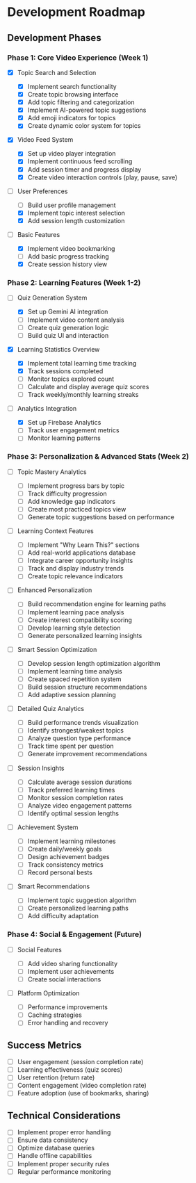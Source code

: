 # Development Roadmap

## Development Phases

### Phase 1: Core Video Experience (Week 1)

- [x] Topic Search and Selection

  - [x] Implement search functionality
  - [x] Create topic browsing interface
  - [x] Add topic filtering and categorization
  - [x] Implement AI-powered topic suggestions
  - [x] Add emoji indicators for topics
  - [x] Create dynamic color system for topics

- [x] Video Feed System

  - [x] Set up video player integration
  - [x] Implement continuous feed scrolling
  - [x] Add session timer and progress display
  - [x] Create video interaction controls (play, pause, save)

- [ ] User Preferences

  - [ ] Build user profile management
  - [x] Implement topic interest selection
  - [x] Add session length customization

- [ ] Basic Features

  - [x] Implement video bookmarking
  - [ ] Add basic progress tracking
  - [x] Create session history view

### Phase 2: Learning Features (Week 1-2)

- [ ] Quiz Generation System

  - [x] Set up Gemini AI integration
  - [ ] Implement video content analysis
  - [ ] Create quiz generation logic
  - [ ] Build quiz UI and interaction

- [x] Learning Statistics Overview

  - [x] Implement total learning time tracking
  - [x] Track sessions completed
  - [ ] Monitor topics explored count
  - [ ] Calculate and display average quiz scores
  - [ ] Track weekly/monthly learning streaks

- [ ] Analytics Integration

  - [x] Set up Firebase Analytics
  - [ ] Track user engagement metrics
  - [ ] Monitor learning patterns

### Phase 3: Personalization & Advanced Stats (Week 2)

- [ ] Topic Mastery Analytics

  - [ ] Implement progress bars by topic
  - [ ] Track difficulty progression
  - [ ] Add knowledge gap indicators
  - [ ] Create most practiced topics view
  - [ ] Generate topic suggestions based on performance

- [ ] Learning Context Features

  - [ ] Implement "Why Learn This?" sections
  - [ ] Add real-world applications database
  - [ ] Integrate career opportunity insights
  - [ ] Track and display industry trends
  - [ ] Create topic relevance indicators

- [ ] Enhanced Personalization

  - [ ] Build recommendation engine for learning paths
  - [ ] Implement learning pace analysis
  - [ ] Create interest compatibility scoring
  - [ ] Develop learning style detection
  - [ ] Generate personalized learning insights

- [ ] Smart Session Optimization

  - [ ] Develop session length optimization algorithm
  - [ ] Implement learning time analysis
  - [ ] Create spaced repetition system
  - [ ] Build session structure recommendations
  - [ ] Add adaptive session planning

- [ ] Detailed Quiz Analytics

  - [ ] Build performance trends visualization
  - [ ] Identify strongest/weakest topics
  - [ ] Analyze question type performance
  - [ ] Track time spent per question
  - [ ] Generate improvement recommendations

- [ ] Session Insights

  - [ ] Calculate average session durations
  - [ ] Track preferred learning times
  - [ ] Monitor session completion rates
  - [ ] Analyze video engagement patterns
  - [ ] Identify optimal session lengths

- [ ] Achievement System

  - [ ] Implement learning milestones
  - [ ] Create daily/weekly goals
  - [ ] Design achievement badges
  - [ ] Track consistency metrics
  - [ ] Record personal bests

- [ ] Smart Recommendations

  - [ ] Implement topic suggestion algorithm
  - [ ] Create personalized learning paths
  - [ ] Add difficulty adaptation

### Phase 4: Social & Engagement (Future)

- [ ] Social Features

  - [ ] Add video sharing functionality
  - [ ] Implement user achievements
  - [ ] Create social interactions

- [ ] Platform Optimization

  - [ ] Performance improvements
  - [ ] Caching strategies
  - [ ] Error handling and recovery

## Success Metrics

- [ ] User engagement (session completion rate)
- [ ] Learning effectiveness (quiz scores)
- [ ] User retention (return rate)
- [ ] Content engagement (video completion rate)
- [ ] Feature adoption (use of bookmarks, sharing)

## Technical Considerations

- [ ] Implement proper error handling
- [ ] Ensure data consistency
- [ ] Optimize database queries
- [ ] Handle offline capabilities
- [ ] Implement proper security rules
- [ ] Regular performance monitoring
